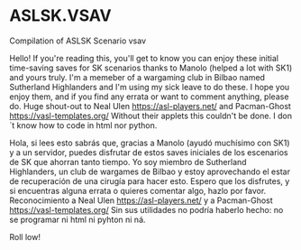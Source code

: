 # ASLSK.VSAV
Compilation of ASLSK Scenario vsav

Hello! If you're reading this, you'll get to know you can enjoy these initial time-saving saves for SK scenarios thanks to Manolo (helped a lot with SK1) and yours truly.
I'm a memeber of a wargaming club in Bilbao named Sutherland Highlanders and I'm using my sick leave to do these.
I hope you enjoy them, and if you find any errata or want to comment anything, please do.
Huge shout-out to Neal Ulen https://asl-players.net/ and Pacman-Ghost https://vasl-templates.org/ Without their applets this couldn't be done. I don´t know how to code in html nor python.

Hola, si lees esto sabrás que, gracias a Manolo (ayudó muchísimo con SK1) y a un servidor, puedes disfrutar de estos saves iniciales de los escenarios de SK que ahorran tanto tiempo.
Yo soy miembro de Sutherland Highlanders, un club de wargames de Bilbao y estoy aprovechando el estar de recuperación de una cirugía para hacer esto.
Espero que los disfrutes, y si encuentras alguna errata o quieres comentar algo, hazlo por favor.
Reconocimiento a Neal Ulen https://asl-players.net/ y a Pacman-Ghost https://vasl-templates.org/
Sin sus utilidades no podría haberlo hecho: no se programar ni html ni pyhton ni ná.

Roll low!
